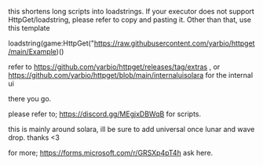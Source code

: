 this shortens long scripts into loadstrings. If your executor does not support HttpGet/loadstring, please refer to copy and pasting it. Other than that, use this template

loadstring(game:HttpGet("https://raw.githubusercontent.com/yarbio/httpget/main/Example)()

refer to https://github.com/yarbio/httpget/releases/tag/extras , or https://github.com/yarbio/httpget/blob/main/internaluisolara for the internal ui

there you go.

please refer to; https://discord.gg/MEgjxDBWqB for scripts.

this is mainly around solara, ill be sure to add universal once lunar and wave drop.
thanks <3


for more; https://forms.microsoft.com/r/GRSXp4pT4h ask here.
